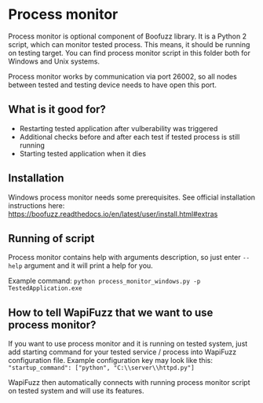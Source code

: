 # Process monitor
Process monitor is optional component of Boofuzz library.
It is a Python 2 script, which can monitor tested process.
This means, it should be running on testing target.
You can find process monitor script in this folder both for Windows and Unix systems.

Process monitor works by communication via port 26002, so all nodes between tested and testing device needs to have open this port.

## What is it good for?
- Restarting tested application after vulberability was triggered
- Additional checks before and after each test if tested process is still running
- Starting tested application when it dies

## Installation
Windows process monitor needs some prerequisites. See official installation instructions here:
https://boofuzz.readthedocs.io/en/latest/user/install.html#extras

## Running of script
Process monitor contains help with arguments description, so just enter `--help` argument and it will print a help for you.

Example command:
`python process_monitor_windows.py -p TestedApplication.exe`


## How to tell WapiFuzz that we want to use process monitor?
If you want to use process monitor and it is running on tested system, just add starting command for your tested service / process into WapiFuzz configuration file. Example configuration key may look like this:
`"startup_command": ["python", "C:\\server\\httpd.py"]`

WapiFuzz then automatically connects with running process monitor script on tested system and will use its features.
